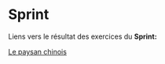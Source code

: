 
# Sprint


Liens vers le résultat des exercices du **Sprint:**

[Le paysan chinois](https://makemya.github.io/progressive-enhancement/)
